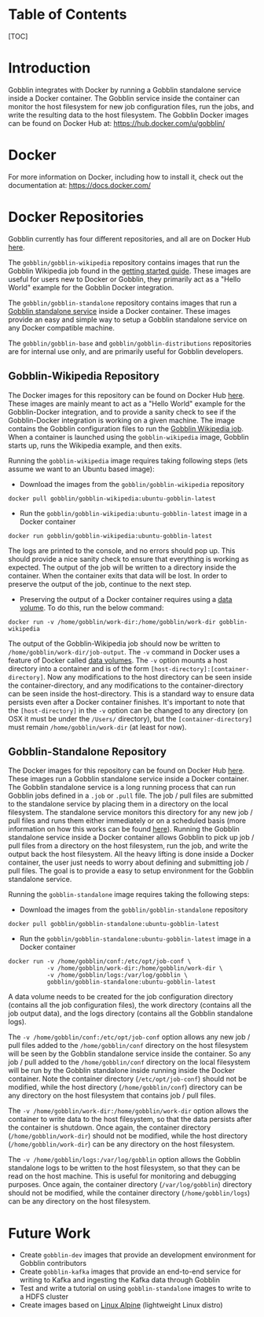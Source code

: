 # Table of Contents

[TOC]

# Introduction

Gobblin integrates with Docker by running a Gobblin standalone service inside a Docker container. The Gobblin service inside the container can monitor the host filesystem for new job configuration files, run the jobs, and write the resulting data to the host filesystem. The Gobblin Docker images can be found on Docker Hub at: https://hub.docker.com/u/gobblin/

# Docker

For more information on Docker, including how to install it, check out the documentation at: https://docs.docker.com/

# Docker Repositories

Gobblin currently has four different repositories, and all are on Docker Hub [here](https://hub.docker.com/u/gobblin/).

The `gobblin/gobblin-wikipedia` repository contains images that run the Gobblin Wikipedia job found in the [getting started guide](../Getting-Started). These images are useful for users new to Docker or Gobblin, they primarily act as a "Hello World" example for the Gobblin Docker integration.

The `gobblin/gobblin-standalone` repository contains images that run a [Gobblin standalone service](Gobblin-Deployment#standalone-architecture) inside a Docker container. These images provide an easy and simple way to setup a Gobblin standalone service on any Docker compatible machine.

The `gobblin/gobblin-base` and `gobblin/gobblin-distributions` repositories are for internal use only, and are primarily useful for Gobblin developers.

## Gobblin-Wikipedia Repository

The Docker images for this repository can be found on Docker Hub [here](https://hub.docker.com/r/gobblin/gobblin-wikipedia/). These images are mainly meant to act as a "Hello World" example for the Gobblin-Docker integration, and to provide a sanity check to see if the Gobblin-Docker integration is working on a given machine. The image contains the Gobblin configuration files to run the [Gobblin Wikipedia job](../Getting-Started). When a container is launched using the `gobblin-wikipedia` image, Gobblin starts up, runs the Wikipedia example, and then exits.

Running the `gobblin-wikipedia` image requires taking following steps (lets assume we want to an Ubuntu based image):

* Download the images from the `gobblin/gobblin-wikipedia` repository

```
docker pull gobblin/gobblin-wikipedia:ubuntu-gobblin-latest
```

* Run the `gobblin/gobblin-wikipedia:ubuntu-gobblin-latest` image in a Docker container

```
docker run gobblin/gobblin-wikipedia:ubuntu-gobblin-latest
```

The logs are printed to the console, and no errors should pop up. This should provide a nice sanity check to ensure that everything is working as expected. The output of the job will be written to a directory inside the container. When the container exits that data will be lost. In order to preserve the output of the job, continue to the next step.

* Preserving the output of a Docker container requires using a [data volume](https://docs.docker.com/engine/tutorials/dockervolumes/). To do this, run the below command:

```
docker run -v /home/gobblin/work-dir:/home/gobblin/work-dir gobblin-wikipedia
```

The output of the Gobblin-Wikipedia job should now be written to `/home/gobblin/work-dir/job-output`. The `-v` command in Docker uses a feature of Docker called [data volumes](https://docs.docker.com/engine/tutorials/dockervolumes/). The `-v` option mounts a host directory into a container and is of the form `[host-directory]:[container-directory]`. Now any modifications to the host directory can be seen inside the container-directory, and any modifications to the container-directory can be seen inside the host-directory. This is a standard way to ensure data persists even after a Docker container finishes. It's important to note that the `[host-directory]` in the `-v` option can be changed to any directory (on OSX it must be under the `/Users/` directory), but the `[container-directory]` must remain `/home/gobblin/work-dir` (at least for now).

## Gobblin-Standalone Repository

The Docker images for this repository can be found on Docker Hub [here](https://hub.docker.com/r/gobblin/gobblin-standalone/). These images run a Gobblin standalone service inside a Docker container. The Gobblin standalone service is a long running process that can run Gobblin jobs defined in a `.job` or `.pull` file. The job / pull files are submitted to the standalone service by placing them in a directory on the local filesystem. The standalone service monitors this directory for any new job / pull files and runs them either immediately or on a scheduled basis (more information on how this works can be found [here](Working-with-Job-Configuration-Files#adding-or-changing-job-configuration-files)). Running the Gobblin standalone service inside a Docker container allows Gobblin to pick up job / pull files from a directory on the host filesystem, run the job, and write the output back the host filesystem. All the heavy lifting is done inside a Docker container, the user just needs to worry about defining and submitting job / pull files. The goal is to provide a easy to setup environment for the Gobblin standalone service.

Running the `gobblin-standalone` image requires taking the following steps:

* Download the images from the `gobblin/gobblin-standalone` repository

```
docker pull gobblin/gobblin-standalone:ubuntu-gobblin-latest
```

* Run the `gobblin/gobblin-standalone:ubuntu-gobblin-latest` image in a Docker container

```
docker run -v /home/gobblin/conf:/etc/opt/job-conf \
           -v /home/gobblin/work-dir:/home/gobblin/work-dir \
           -v /home/gobblin/logs:/var/log/gobblin \
           gobblin/gobblin-standalone:ubuntu-gobblin-latest
```

A data volume needs to be created for the job configuration directory (contains all the job configuration files), the work directory (contains all the job output data), and the logs directory (contains all the Gobblin standalone logs).

The `-v /home/gobblin/conf:/etc/opt/job-conf` option allows any new job / pull files added to the `/home/gobblin/conf` directory on the host filesystem will be seen by the Gobblin standalone service inside the container. So any job / pull added to the `/home/gobblin/conf` directory on the local filesystem will be run by the Gobblin standalone inside running inside the Docker container. Note the container directory (`/etc/opt/job-conf`) should not be modified, while the host directory (`/home/gobblin/conf`) directory can be any directory on the host filesystem that contains job / pull files.

The `-v /home/gobblin/work-dir:/home/gobblin/work-dir` option allows the container to write data to the host filesystem, so that the data persists after the container is shutdown. Once again, the container directory (`/home/gobblin/work-dir`) should not be modified, while the host directory (`/home/gobblin/work-dir`) can be any directory on the host filesystem.

The `-v /home/gobblin/logs:/var/log/gobblin` option allows the Gobblin standalone logs to be written to the host filesystem, so that they can be read on the host machine. This is useful for monitoring and debugging purposes. Once again, the container directory (`/var/log/gobblin`) directory should not be modified, while the container directory (`/home/gobblin/logs`) can be any directory on the host filesystem.

# Future Work

* Create `gobblin-dev` images that provide an development environment for Gobblin contributors
* Create `gobblin-kafka` images that provide an end-to-end service for writing to Kafka and ingesting the Kafka data through Gobblin
* Test and write a tutorial on using `gobblin-standalone` images to write to a HDFS cluster
* Create images based on [Linux Alpine](https://hub.docker.com/_/alpine/) (lightweight Linux distro)

